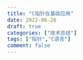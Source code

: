 ```yaml
---
title: "C指针在基础应用"
date: 2022-06-26
draft: true
categories: ["技术总结"]
tags: ["指针","C语言"]
comment: false
---
```

